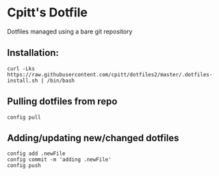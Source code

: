 # Cpitt's Dotfile

Dotfiles managed using a bare git repository



## Installation:
```
curl -Lks https://raw.githubusercontent.com/cpitt/dotfiles2/master/.dotfiles-install.sh | /bin/bash
```

## Pulling dotfiles from repo
```
config pull
```

## Adding/updating new/changed dotfiles
```
config add .newFile
config commit -m 'adding .newFile'
config push
```
